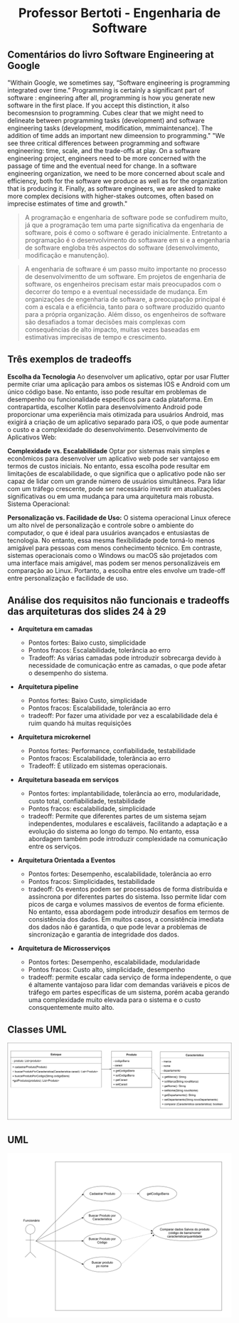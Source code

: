 # <p align ="center"> Professor Bertoti - Engenharia de Software

## **Comentários do livro Software Engineering at Google**
"Withain Google, we sometimes say, “Software engineering is programming integrated over time.” Programming is certainly a significant part of software : engineering after all, programming is how you generate new software in the first place. If you accept this distinction, it also becomesnsion to programming. Cubes clear that we might need to delineate between programming tasks (development) and software engineering tasks (development, modification, mmimaintenance). The addition of time adds an important new dimeension to programming."
"We see three critical differences between programming and software engineering: time, scale, and the trade-offs at play. On a software engineering project, engineers need to be more concerned with the passage of time and the eventual need for change. In a software engineering organization, we need to be more concerned about scale and efficiency, both for the software we produce as well as for the organization that is producing it. Finally, as software engineers, we are asked to make more complex decisions with higher-stakes outcomes, often based on imprecise estimates of time and growth."

> A programação e engenharia de software pode se confudirem muito, já que a programação tem uma parte significativa da engenharia de software, pois é como o software é gerado inicialmente. Entretanto a programação é o desenvolvimento do softaware em si e a engenharia de software engloba três aspectos do software (desenvolvimento, modificação e manutenção).

> A engenharia de software é um passo muito importante no processo de desenvolvimentto de um software.  Em projetos de engenharia de software, os engenheiros precisam estar mais preocupados com o decorrer do tempo e a eventual necessidade de mudança. Em organizações de engenharia de software, a preocupação principal é com a escala e a eficiência, tanto para o software produzido quanto para a própria organização. Além disso, os engenheiros de software são desafiados a tomar decisões mais complexas com consequências de alto impacto, muitas vezes baseadas em estimativas imprecisas de tempo e crescimento. 

## **Três exemplos de tradeoffs**

**Escolha da Tecnologia** Ao desenvolver um aplicativo, optar por usar Flutter permite criar uma aplicação para ambos os sistemas IOS e Android com um único código base. No entanto, isso pode resultar em problemas de desempenho ou funcionalidade específicos para cada plataforma. Em contrapartida, escolher Kotlin para desenvolvimento Android pode proporcionar uma experiência mais otimizada para usuários Android, mas exigirá a criação de um aplicativo separado para iOS, o que pode aumentar o custo e a complexidade do desenvolvimento. Desenvolvimento de Aplicativos Web:

**Complexidade vs. Escalabilidade** Optar por sistemas mais simples e econômicos para desenvolver um aplicativo web pode ser vantajoso em termos de custos iniciais. No entanto, essa escolha pode resultar em limitações de escalabilidade, o que significa que o aplicativo pode não ser capaz de lidar com um grande número de usuários simultâneos. Para lidar com um tráfego crescente, pode ser necessário investir em atualizações significativas ou em uma mudança para uma arquitetura mais robusta. Sistema Operacional:

**Personalização vs. Facilidade de Uso:** O sistema operacional Linux oferece um alto nível de personalização e controle sobre o ambiente do computador, o que é ideal para usuários avançados e entusiastas de tecnologia. No entanto, essa mesma flexibilidade pode torná-lo menos amigável para pessoas com menos conhecimento técnico. Em contraste, sistemas operacionais como o Windows ou macOS são projetados com uma interface mais amigável, mas podem ser menos personalizáveis em comparação ao Linux. Portanto, a escolha entre eles envolve um trade-off entre personalização e facilidade de uso.


## **Análise dos requisitos não funcionais e tradeoffs das arquiteturas dos slides 24 à 29**

- **Arquitetura em camadas**
    - Pontos fortes: Baixo custo, simplicidade
    - Pontos fracos: Escalabilidade, tolerância ao erro
    - Tradeoff: As várias camadas pode introduzir sobrecarga devido à necessidade de comunicação entre as camadas, o que pode afetar o desempenho do sistema. 
    
- **Arquitetura pipeline**
    - Pontos fortes: Baixo Custo, simplicidade
    - Pontos fracos: Escalabilidade, tolerância ao erro
    - tradeoff: Por fazer uma atividade por vez a escalabilidade dela é ruim quando há muitas requisições

- **Arquitetura microkernel**
    - Pontos fortes: Performance, confiabilidade, testabilidade
    - Pontos fracos: Escalabilidade, tolerância ao erro
    - Tradeoff: É utilizado em sistemas operacionais.

- **Arquitetura baseada em serviços**
    - Pontos fortes: implantabilidade, tolerância ao erro, modularidade, custo total, confiabilidade, testabilidade
    - Pontos fracos: escalabilidade, simplicidade
    - tradeoff: Permite que diferentes partes de um sistema sejam independentes, modulares e escaláveis, facilitando a adaptação e a evolução do sistema ao longo do tempo. No entanto, essa abordagem também pode introduzir complexidade na comunicação entre os serviços.

- **Arquitetura Orientada a Eventos**
    - Pontos fortes: Desempenho, escalabilidade, tolerância ao erro
    - Pontos fracos: Simplicidades, testabilidade
    - tradeoff: Os eventos podem ser processados de forma distribuída e assíncrona por diferentes partes do sistema. Isso permite lidar com picos de carga e volumes massivos de eventos de forma eficiente. No entanto, essa abordagem pode introduzir desafios em termos de consistência dos dados. Em muitos casos, a consistência imediata dos dados não é garantida, o que pode levar a problemas de sincronização e garantia de integridade dos dados.

- **Arquitetura de Microsserviços**
    - Pontos fortes: Desempenho, escalabilidade, modularidade
    - Pontos fracos: Custo alto, simplicidade, desempenho
    - tradeoff: permite escalar cada serviço de forma independente, o que é altamente vantajoso para lidar com demandas variáveis e picos de tráfego em partes específicas de um sistema, porém acaba gerando uma complexidade muito elevada para o sistema e o custo consquentemente muito alto.


## **Classes UML**

![Imagem Classe UML](https://github.com/JulioAraujo92/Bertoti/blob/main/Classe_UML.jpg)

## **UML**
![Imagem UML](https://github.com/JulioAraujo92/Bertoti/blob/main/UML.jpg)

